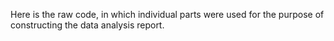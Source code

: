 Here is the raw code, in which individual parts were used for the purpose of constructing the data analysis report.
